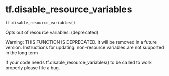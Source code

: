 <div itemscope itemtype="http://developers.google.com/ReferenceObject">
<meta itemprop="name" content="tf.disable_resource_variables" />
<meta itemprop="path" content="Stable" />
</div>

# tf.disable_resource_variables

``` python
tf.disable_resource_variables()
```

Opts out of resource variables. (deprecated)

Warning: THIS FUNCTION IS DEPRECATED. It will be removed in a future version.
Instructions for updating:
non-resource variables are not supported in the long term

If your code needs tf.disable_resource_variables() to be called to work
properly please file a bug.